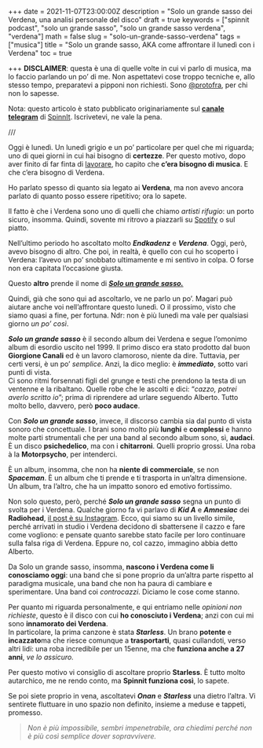 +++
date = 2021-11-07T23:00:00Z
description = "Solo un grande sasso dei Verdena, una analisi personale del disco"
draft = true
keywords = ["spinnit podcast", "solo un grande sasso", "solo un grande sasso verdena", "verdena"]
math = false
slug = "solo-un-grande-sasso-verdena"
tags = ["musica"]
title = "Solo un grande sasso, AKA come affrontare il lunedì con i Verdena"
toc = true

+++
**DISCLAIMER**: questa è una di quelle volte in cui vi parlo di musica, ma lo faccio parlando un po’ di me. Non aspettatevi cose troppo tecniche e, allo stesso tempo, preparatevi a pipponi non richiesti. Sono [@protofra](https://www.instagram.com/protofra/?hl=it), per chi non lo sapesse.

Nota: questo articolo è stato pubblicato originariamente sul [**canale telegram**](https://t.me/spinnitpodcast) di [SpinnIt](https://spinnit.it/about-podcast-musica-spinnit/). Iscrivetevi, ne vale la pena.

///

Oggi è lunedì. Un lunedì grigio e un po’ particolare per quel che mi riguarda; uno di quei giorni in cui hai bisogno di **certezze**. Per questo motivo, dopo aver finito di far finta di [lavorare](https://shed626.com/), ho capito che **c’era bisogno di musica**. E che c’era bisogno di Verdena.

Ho parlato spesso di quanto sia legato ai **Verdena**, ma non avevo ancora parlato di quanto posso essere ripetitivo; ora lo sapete.

Il fatto è che i Verdena sono uno di quelli che chiamo _artisti rifugio_: un porto sicuro, insomma. Quindi, sovente mi ritrovo a piazzarli su [Spotify](https://open.spotify.com/show/0gQCl58EojARqQR8i0U5LL?si=ef1c4444d2b54403) o sul piatto.

Nell’ultimo periodo ho ascoltato molto **_Endkadenz_** e **_Verdena_**. Oggi, però, avevo bisogno di altro. Che poi, in realtà, è quello con cui ho scoperto i Verdena: l’avevo un po’ snobbato ultimamente e mi sentivo in colpa. O forse non era capitata l’occasione giusta.

Questo **altro** prende il nome di [**_Solo un grande sasso._**](https://open.spotify.com/album/1zrYRLvWl1R4TRcqqsPp1i?si=OTTPbjwASHmx38iUrLs9fw)

Quindi, già che sono qui ad ascoltarlo, ve ne parlo un po’. Magari può aiutare anche voi nell’affrontare questo lunedì. O il prossimo, visto che siamo quasi a fine, per fortuna. Ndr: non è più lunedì ma vale per qualsiasi giorno _un po’ così_.

**_Solo un grande sasso_** è il secondo album dei Verdena e segue l’omonimo album di esordio uscito nel 1999. Il primo disco era stato prodotto dal buon **Giorgione Canali** ed è un lavoro clamoroso, niente da dire. Tuttavia, per certi versi, è un po’ _semplice_. Anzi, la dico meglio: è **_immediato_**, sotto vari punti di vista.  
Ci sono ritmi forsennati figli del grunge e testi che prendono la testa di un ventenne e la ribaltano. Quelle robe che le ascolti e dici: “_cazzo, potrei averlo scritto io_”; prima di riprendere ad urlare seguendo Alberto. Tutto molto bello, davvero, però **poco audace**.

Con **_Solo un grande sasso_**, invece, il discorso cambia sia dal punto di vista sonoro che concettuale. I brani sono molto più **lunghi** e **complessi** e hanno molte parti strumentali che per una band al secondo album sono, sì, **audaci**.  
È un disco **psichedelico**, ma con i **chitarroni**. Quelli proprio grossi. Una roba à la **Motorpsycho**, per intenderci.

È un album, insomma, che non ha **niente di commerciale**, se non **_Spaceman_**. È un album che ti prende e ti trasporta in un’altra dimensione. Un album, tra l’altro, che ha un impatto sonoro ed emotivo fortissimo.

Non solo questo, però, perché **_Solo un grande sasso_** segna un punto di svolta per i Verdena. Qualche giorno fa vi parlavo di **_Kid A_** e **_Amnesiac_** dei **Radiohead**, [il post è su Instagram](https://www.instagram.com/p/CV8FbRXsc2a/?utm_medium=copy_link). Ecco, qui siamo su un livello simile, perché arrivati in studio i Verdena decidono di sbattersene il cazzo e fare come vogliono: e pensate quanto sarebbe stato facile per loro continuare sulla falsa riga di Verdena. Eppure no, col cazzo, immagino abbia detto Alberto.

Da Solo un grande sasso, insomma, **nascono i Verdena come li conosciamo oggi**: una band che si pone proprio da un’altra parte rispetto al paradigma musicale, una band che non ha paura di cambiare e sperimentare. Una band coi _controcazzi_. Diciamo le cose come stanno.

Per quanto mi riguarda personalmente, e qui entriamo nelle _opinioni non richieste_, questo è il disco con cui **ho conosciuto i Verdena**; anzi con cui mi sono **innamorato dei Verdena**.  
In particolare, la prima canzone è stata **_Starless_**. Un brano **potente** e **incazzato**ma che riesce comunque a **trasportarti**, quasi cullandoti, verso altri lidi: una roba incredibile per un 15enne, ma che **funziona anche a 27 anni**, _ve lo assicuro._

Per questo motivo vi consiglio di ascoltare proprio **Starless**. È tutto molto autarchico, me ne rendo conto, ma **Spinnit funziona così**, lo sapete.

Se poi siete proprio in vena, ascoltatevi **_Onan_** e **_Starless_** una dietro l’altra. Vi sentirete fluttuare in uno spazio non definito, insieme a meduse e tappeti, promesso.

> _Non è più impossibile, sembri impenetrabile, ora chiedimi perché non è più così semplice dover sopravvivere._